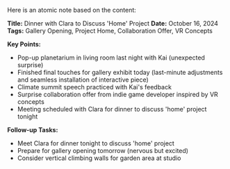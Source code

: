 Here is an atomic note based on the content:

**Title:** Dinner with Clara to Discuss 'Home' Project
**Date:** October 16, 2024
**Tags:** Gallery Opening, Project Home, Collaboration Offer, VR Concepts

**Key Points:**

* Pop-up planetarium in living room last night with Kai (unexpected surprise)
* Finished final touches for gallery exhibit today (last-minute adjustments and seamless installation of interactive piece)
* Climate summit speech practiced with Kai's feedback
* Surprise collaboration offer from indie game developer inspired by VR concepts
* Meeting scheduled with Clara for dinner to discuss 'home' project tonight

**Follow-up Tasks:**

* Meet Clara for dinner tonight to discuss 'home' project
* Prepare for gallery opening tomorrow (nervous but excited)
* Consider vertical climbing walls for garden area at studio